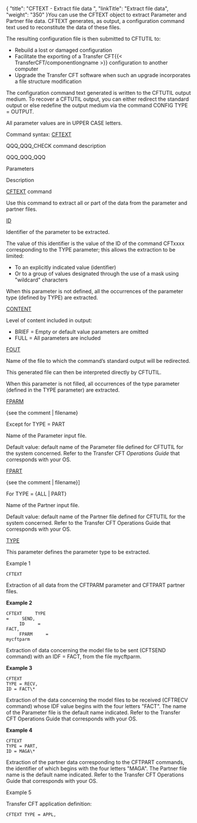 {
    "title": "CFTEXT  - Extract file data ",
    "linkTitle": "Extract file data",
    "weight": "350"
}You can use the <span id="About_the_CFTEXT_Command"></span>CFTEXT
object to extract Parameter and Partner file data. CFTEXT generates, as output, a configuration command text used to reconstitute
the data of these files.

The resulting configuration
file is then submitted to CFTUTIL to:

- Rebuild a lost
    or damaged configuration
- Facilitate the
    exporting of a Transfer CFT{{< TransferCFT/componentlongname >}} configuration to another computer
- Upgrade the Transfer
    CFT software when such an upgrade incorporates a file structure modification

The configuration command text generated is written to the CFTUTIL output
medium. To recover a CFTUTIL output, you can either redirect the standard
output or else redefine the output medium via the command CONFIG TYPE
= OUTPUT.

All parameter values are in UPPER CASE letters.

Command syntax: [CFTEXT](../../../../c_intro_userinterfaces/command_summary#CFTEXT)

QQQ\_QQQ\_CHECK command description

QQQ\_QQQ\_QQQ

Parameters

Description

[CFTEXT](../../../../c_intro_userinterfaces/command_summary#CFTEXT) command

Use this command to extract all or part of the data from
the parameter and partner files.

[ID](../../../../c_intro_userinterfaces/command_summary/parameter_intro/id) 

Identifier of the parameter to be extracted.

The value of this identifier is the value of the ID of
the command CFTxxxx corresponding to the TYPE parameter; this allows the
extraction to be limited:

- To an
    explicitly indicated value (identifier)
- Or to
    a group of values designated through the use of a mask using "wildcard"
    characters

When this parameter is not defined, all the occurrences
of the parameter type (defined by TYPE) are extracted.

[CONTENT](../../../../c_intro_userinterfaces/command_summary/parameter_intro/content)

Level of content included in output:

- BRIEF = Empty or default value parameters are omitted
- FULL = All parameters are included

[FOUT](../../../../c_intro_userinterfaces/command_summary/parameter_intro/fout) 

Name of the file to which the command’s standard output
will be redirected.

This generated file can then be interpreted directly by
CFTUTIL.

When this parameter is not filled, all occurrences of the
type parameter (defined in the TYPE parameter) are extracted.

[FPARM](../../../../c_intro_userinterfaces/command_summary/parameter_intro/fparm)

{see the comment |
filename} 

Except for TYPE = PART

Name of the Parameter input file.

Default value: default name of the Parameter file defined
for CFTUTIL for the system concerned. Refer to the Transfer CFT *Operations
Guide* that corresponds with your OS.

[FPART](../../../../c_intro_userinterfaces/command_summary/parameter_intro/fpart) 

{see the
comment | filename}\]

For TYPE = {ALL | PART}

Name of the Partner input file.

Default value: default
name of the Partner file defined for CFTUTIL for the system concerned.
Refer to the Transfer CFT Operations Guide that corresponds with
your OS.

[TYPE](../../../../c_intro_userinterfaces/command_summary/parameter_intro/type) 

This parameter defines the parameter type to be extracted.

Example 1

```
CFTEXT
```

Extraction of all data from the CFTPARM parameter and CFTPART
partner files.

****Example 2****

```
CFTEXT     TYPE    
=     SEND,
     ID     =    
FACT,
     FPARM     =    
mycftparm
```

Extraction of data concerning the model file to be sent
(CFTSEND command) with an IDF = FACT, from the file mycftparm.

****Example 3****

```
CFTEXT
TYPE = RECV,
ID = FACT\*
```

Extraction of the data concerning the model files to be
received (CFTRECV command) whose IDF value begins with the four letters
"FACT". The name of the Parameter file is the default name indicated.
Refer to the Transfer CFT Operations Guide that corresponds with
your OS.

****Example 4****

```
CFTEXT
TYPE = PART,
ID = MAGA\*
```

Extraction of the partner data corresponding to the CFTPART
commands, the identifier of which begins with the four letters "MAGA".
The Partner file name is the default name indicated. Refer to the Transfer
CFT Operations Guide that corresponds with your OS.

Example 5

Transfer
CFT application definition:

```
CFTEXT TYPE = APPL,
```
